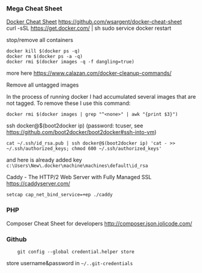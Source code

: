 ### Mega Cheat Sheet

[Docker Cheat Sheet](https://github.com/wsargent/docker-cheat-sheet) https://github.com/wsargent/docker-cheat-sheet  
    curl -sSL https://get.docker.com/ | sh
    sudo service docker restart


stop/remove all containers  

    
    docker kill $(docker ps -q)
    docker rm $(docker ps -a -q)
    docker rmi $(docker images -q -f dangling=true) 

more here https://www.calazan.com/docker-cleanup-commands/  
    
    
Remove all untagged images

In the process of running docker I had accumulated several images that are not tagged. To remove these I use this command:

`docker rmi $(docker images | grep "^<none>" | awk "{print $3}")`


ssh docker@$(boot2docker ip)
(password: tcuser, see https://github.com/boot2docker/boot2docker#ssh-into-vm)  
```
cat ~/.ssh/id_rsa.pub | ssh docker@$(boot2docker ip) 'cat - >> ~/.ssh/authorized_keys; chmod 600 ~/.ssh/authorized_keys'
```
and here is already added key `c:\Users\New\.docker\machine\machines\default\id_rsa`



Caddy - The HTTP/2 Web Server with Fully Managed SSL https://caddyserver.com/

    setcap cap_net_bind_service=+ep ./caddy


### PHP

Composer Cheat Sheet for developers http://composer.json.jolicode.com/

### Github

        git config --global credential.helper store

store username&password in `~/..git-credentials`
